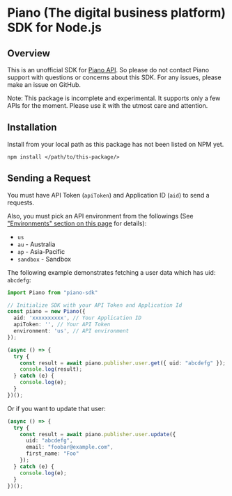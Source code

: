 # Piano (The digital business platform) SDK for Node.js

## Overview

This is an unofficial SDK for [Piano API](https://docs.piano.io/api/). So please do not contact Piano support with questions or concerns about this SDK. For any issues, please make an issue on GitHub.

Note: This package is incomplete and experimental. It supports only a few APIs for the moment. Please use it with the utmost care and attention.

## Installation

Install from your local path as this package has not been listed on NPM yet.

```shell
npm install </path/to/this-package/>
```

## Sending a Request

You must have API Token (`apiToken`) and Application ID (`aid`) to send a requests.

Also, you must pick an API environment from the followings (See ["Environments" section on this page](https://docs.piano.io/api/) for details):

- `us`
- `au` - Australia
- `ap` - Asia-Pacific
- `sandbox` - Sandbox

The following example demonstrates fetching a user data which has uid: `abcdefg`:

```typescript
import Piano from "piano-sdk"

// Initialize SDK with your API Token and Application Id
const piano = new Piano({
  aid: 'xxxxxxxxxx', // Your Application ID
  apiToken: '', // Your API Token
  environment: 'us', // API environment
});

(async () => {
  try {
    const result = await piano.publisher.user.get({ uid: "abcdefg" });
    console.log(result);
  } catch (e) {
    console.log(e);
  }
})();
```

Or if you want to update that user:

```typescript
(async () => {
  try {
    const result = await piano.publisher.user.update({
      uid: "abcdefg",
      email: "foobar@example.com",
      first_name: "Foo"
    });
  } catch (e) {
    console.log(e);
  }
})();
```
